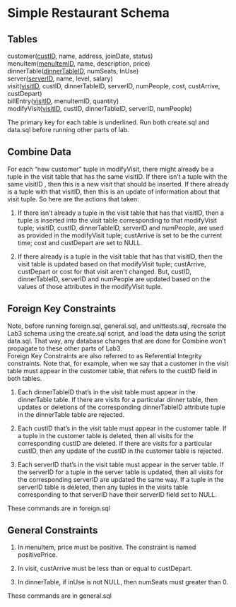 # Simple Restaurant Schema

## Tables
customer(<ins>custID</ins>, name, address, joinDate, status)  
menuItem(<ins>menuItemID</ins>, name, description, price)  
dinnerTable(<ins>dinnerTableID</ins>, numSeats, InUse)  
server(<ins>serverID</ins>, name, level, salary)  
visit(<ins>visitID</ins>, custID, dinnerTableID, serverID, numPeople, cost, custArrive, custDepart)  
billEntry(<ins>visitID</ins>, menuItemID, quantity)  
modifyVisit(<ins>visitID</ins>, custID, dinnerTableID, serverID, numPeople)  
  
The primary key for each table is underlined. Run both create.sql and data.sql before running other parts of lab.

## Combine Data
For each “new customer” tuple in modifyVisit, there might already be a tuple in the visit table that has the same
visitID. If there isn’t a tuple with the same visitID , then this is a new visit that should be inserted. If there
already is a tuple with that visitID, then this is an update of information about that visit tuple. So here are the
actions that taken:
1. If there isn’t already a tuple in the visit table that has that visitID, then a tuple is inserted into the visit table
corresponding to that modifyVisit tuple; visitID, custID, dinnerTableID, serverID and numPeople, are used as
provided in the modifyVisit tuple; custArrive is set to be the current time; cost and custDepart are set to NULL.  
  

2. If there already is a tuple in the visit table that has that visitID, then the visit table is updated based on that
modifyVisit tuple; custArrive, custDepart or cost for that visit aren't changed. But, custID,
dinnerTableID, serverID and numPeople are updated based on the values of those attributes in the modifyVisit tuple.  
  

##  Foreign Key Constraints
Note, before running foreign.sql, general.sql, and unittests.sql, recreate the Lab3 schema using the create.sql
script, and load the data using the script data.sql. That way, any database changes that are
done for Combine won’t propagate to these other parts of Lab3.  
Foreign Key Constraints are also referred to as Referential Integrity constraints.
Note that, for example, when we say that a customer in the visit table must appear in the customer table, that refers to the
custID field in both tables.  
  
1. Each dinnerTableID that’s in the visit table must appear in the dinnerTable table. If there are visits for
a particular dinner table, then updates or deletions of the corresponding dinnerTableID attribute tuple
in the dinnerTable table are rejected.  
  

2. Each custID that’s in the visit table must appear in the customer table. If a tuple in the customer table
is deleted, then all visits for the corresponding custID are deleted. If there are visits for a
particular custID, then any update of the custID in the customer table is rejected.  
  

3. Each serverID that’s in the visit table must appear in the server table. If the serverID for a tuple in the
server table is updated, then all visits for the corresponding serverID are updated the same way.
If a tuple in the serverID table is deleted, then any tuples in the visits table corresponding to that
serverID have their serverID field set to NULL.  
  
These commands are in foreign.sql   

## General Constraints
1. In menuItem, price must be positive. The constraint is named positivePrice.  
  

2. In visit, custArrive must be less than or equal to custDepart.  

  
3. In dinnerTable, if inUse is not NULL, then numSeats must greater than 0.  
  

These commands are in general.sql  